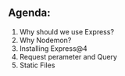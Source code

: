 ## Agenda:
1. Why should we use Express?
2. Why Nodemon?
3. Installing Express@4
4. Request perameter and Query
5. Static Files